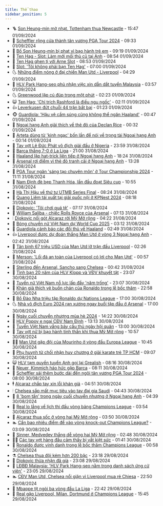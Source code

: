 ```yaml
---
title: Thể thao
sidebar_position: 5
---
```


<!-- vnexpress-the-thao:START -->
- 🪜 [Son Heung-min mờ nhạt, Tottenham thua Newcastle](https://vnexpress.net/son-heung-min-mo-nhat-tottenham-thua-newcastle-4788269.html) - 15:47 01/09/2024
- 🦩 [Scheffler rộng cửa thành tân vương PGA Tour 2024](https://vnexpress.net/scheffler-rong-cua-thanh-tan-vuong-pga-tour-2024-4788219.html) - 09:33 01/09/2024
- 🧰 [Bố Son Heung-min bị phạt vì bạo hành trẻ em](https://vnexpress.net/bo-son-heung-min-bi-phat-vi-bao-hanh-tre-em-4788211.html) - 09:19 01/09/2024
- 🤗 [Ten Hag - Slot: Làm mới mối thù cũ tại Anh](https://vnexpress.net/ten-hag-slot-lam-moi-moi-thu-cu-tai-anh-4788201.html) - 08:54 01/09/2024
- 🥳 [Ten Hag ghen tị với Arne Slot](https://vnexpress.net/ten-hag-ghen-ti-voi-arne-slot-4788206.html) - 08:53 01/09/2024
- 🦣 [Slot: &#39;Tôi không phải bạn Ten Hag&#39;](https://vnexpress.net/slot-toi-khong-phai-ban-ten-hag-4788156.html) - 07:00 01/09/2024
- 🌜 [Những điểm nóng ở đại chiến Man Utd - Liverpool](https://vnexpress.net/nhung-diem-nong-o-dai-chien-man-utd-liverpool-4788143.html) - 04:29 01/09/2024
- 🫶 [HLV Park Hang-seo phủ nhận việc xin dẫn dắt tuyển Malaysia](https://vnexpress.net/hlv-park-hang-seo-phu-nhan-viec-xin-dan-dat-tuyen-malaysia-4788148.html) - 03:57 01/09/2024
- 🌜 [Greenwood lập cú đúp trong một phút](https://vnexpress.net/greenwood-lap-cu-dup-trong-mot-phut-4788110.html) - 02:23 01/09/2024
- 😺 [Ten Hag: &#39;Chỉ trích Rashford là điều ngu ngốc&#39;](https://vnexpress.net/ten-hag-chi-trich-rashford-la-dieu-ngu-ngoc-4788086.html) - 02:11 01/09/2024
- 👍 [Leverkusen đứt chuỗi 44 trận bất bại](https://vnexpress.net/leverkusen-dut-chuoi-44-tran-bat-bai-4788134.html) - 01:23 01/09/2024
- 🐵 [Guardiola: &#39;Hậu vệ cầm súng cũng không thể ngăn Haaland&#39;](https://vnexpress.net/guardiola-hau-ve-cam-sung-cung-khong-the-ngan-haaland-4788083.html) - 00:47 01/09/2024
- 💫 [Ngoại hạng Anh giải thích về thẻ đỏ của Declan Rice](https://vnexpress.net/ngoai-hang-anh-giai-thich-ve-the-do-cua-declan-rice-4788077.html) - 00:32 01/09/2024
- 🦆 [Arteta dùng từ &#39;kinh ngạc&#39; bốn lần để nói về trọng tài Ngoại hạng Anh](https://vnexpress.net/arteta-dung-tu-kinh-ngac-bon-lan-de-noi-ve-trong-tai-ngoai-hang-anh-4788074.html) - 00:14 01/09/2024
- 🙉 [Tay vợt Lê Đức Phát vô địch giải đấu ở Nigeria](https://vnexpress.net/tay-vot-le-duc-phat-vo-dich-giai-dau-o-nigeria-4788066.html) - 23:59 31/08/2024
- 📝 [Barca thắng 7-0 ở La Liga](https://vnexpress.net/barca-thang-7-0-o-la-liga-4788060.html) - 21:00 31/08/2024
- 💯 [Haaland lập hat-trick liên tiếp ở Ngoại hạng Anh](https://vnexpress.net/haaland-lap-hat-trick-lien-tiep-o-ngoai-hang-anh-4788061.html) - 18:24 31/08/2024
- 🌈 [Arsenal rơi điểm vì thẻ đỏ tranh cãi ở Ngoại hạng Anh](https://vnexpress.net/arsenal-roi-diem-vi-the-do-tranh-cai-o-ngoai-hang-anh-4788033.html) - 13:28 31/08/2024
- 🦩 [PGA Tour ngăn &#39;sáng tạo chuyên môn&#39; ở Tour Championship 2024](https://vnexpress.net/pga-tour-ngan-sang-tao-chuyen-mon-o-tour-championship-2024-4788011.html) - 11:11 31/08/2024
- 🐲 [Nam Định đè bẹp Thanh Hóa, lần đầu đoạt Siêu cup](https://vnexpress.net/sieu-cup-quoc-gia-2024-4788008-tong-thuat.html) - 10:55 31/08/2024
- 🌁 [Hà Thị Hậu về thứ tư UTMB Series Final](https://vnexpress.net/ha-thi-hau-ve-thu-tu-utmb-series-final-4787890.html) - 08:24 31/08/2024
- 💯 [Quang Liêm tái xuất tại giải quốc nội ở KPNest 2024](https://vnexpress.net/quang-liem-tai-xuat-tai-giai-quoc-noi-o-kpnest-2024-4787961.html) - 08:18 31/08/2024
- 🌝 [Djokovic: &#39;Tôi chơi quá tệ&#39;](https://vnexpress.net/djokovic-toi-choi-qua-te-4787947.html) - 07:17 31/08/2024
- 🤖 [William Saliba - chiếc Rolls Royce của Arsenal](https://vnexpress.net/william-saliba-chiec-rolls-royce-cua-arsenal-4787953.html) - 07:13 31/08/2024
- 🕯 [Djokovic nối gót Alcaraz rời Mỹ Mở rộng](https://vnexpress.net/djokovic-noi-got-alcaraz-roi-my-mo-rong-4787907.html) - 04:22 31/08/2024
- 🧰 [Bóng chuyền nữ Việt Nam dự World Cup 2025](https://vnexpress.net/bong-chuyen-nu-viet-nam-du-world-cup-2025-4787732.html) - 03:12 31/08/2024
- 🥳 [Guardiola cảnh báo các đối thủ về Haaland](https://vnexpress.net/guardiola-canh-bao-cac-doi-thu-ve-haaland-4787877.html) - 02:49 31/08/2024
- 👍 [Liverpool được dự đoán thắng Man Utd ở vòng 3 Ngoại hạng Anh](https://vnexpress.net/liverpool-duoc-du-doan-thang-man-utd-o-vong-3-ngoai-hang-anh-4787875.html) - 02:42 31/08/2024
- 💪 [Tân binh 67 triệu USD của Man Utd lỡ trận đấu Liverpool](https://vnexpress.net/tan-binh-67-trieu-usd-cua-man-utd-lo-tran-dau-liverpool-4786994.html) - 02:26 31/08/2024
- 👹 [Merson: &#39;Lối đá an toàn của Liverpool có lợi cho Man Utd&#39;](https://vnexpress.net/merson-loi-da-an-toan-cua-liverpool-co-loi-cho-man-utd-4786597.html) - 00:57 31/08/2024
- 🧰 [Sterling đến Arsenal, Sancho sang Chelsea](https://vnexpress.net/sterling-den-arsenal-sancho-sang-chelsea-4787835.html) - 00:42 31/08/2024
- 🚀 [Tình bạn 20 năm của HLV Klopp và VĐV khuyết tật](https://vnexpress.net/tinh-ban-20-nam-cua-hlv-klopp-va-vdv-khuyet-tat-4787813.html) - 23:07 30/08/2024
- 🎃 [Tuyển nữ Việt Nam nỗ lực lấp đầy &#39;năm trống&#39;](https://vnexpress.net/tuyen-nu-viet-nam-no-luc-lap-day-nam-trong-4787811.html) - 23:07 30/08/2024
- 🧰 [Khán giả thích vẻ buồn chán của Ronaldo trong lễ bốc thăm](https://vnexpress.net/khan-gia-thich-ve-buon-chan-cua-ronaldo-trong-le-boc-tham-4787657.html) - 22:58 30/08/2024
- 👀 [Bồ Đào Nha triệu tập Ronaldo dự Nations League](https://vnexpress.net/bo-dao-nha-trieu-tap-ronaldo-du-nations-league-4787799.html) - 17:00 30/08/2024
- 🌜 [Nhà vô địch Euro 2024 rạn xương ngay buổi tập đầu ở Arsenal](https://vnexpress.net/nha-vo-dich-euro-2024-ran-xuong-ngay-buoi-tap-dau-o-arsenal-4787796.html) - 17:00 30/08/2024
- 🫶 [Ngày cuối chuyển nhượng mùa hè 2024](https://vnexpress.net/ngay-cuoi-chuyen-nhuong-mua-he-2024-4787780.html) - 14:22 30/08/2024
- 🦄 [HLV Popov e ngại CĐV Nam Định](https://vnexpress.net/hlv-popov-e-ngai-cdv-nam-dinh-4787705.html) - 13:13 30/08/2024
- 🥳 [Tuyển Việt Nam vắng bảy cầu thủ ngày hội quân](https://vnexpress.net/tuyen-viet-nam-vang-bay-cau-thu-ngay-hoi-quan-4787698.html) - 13:00 30/08/2024
- 🐲 [Tay vợt nữ bị bạo hành tinh thần khi thua Mỹ Mở rộng](https://vnexpress.net/tay-vot-nu-bi-bao-hanh-tinh-than-khi-thua-my-mo-rong-4787480.html) - 10:57 30/08/2024
- 🧑‍🏫 [Man Utd gặp đội của Mourinho ở vòng đầu Europa League](https://vnexpress.net/truc-tiep-boc-tham-vong-dau-europa-league-2024-2025-4787724-tong-thuat.html) - 10:45 30/08/2024
- 🤔 [Phụ huynh từ chối nhận huy chương ở giải karate trẻ TP HCM](https://vnexpress.net/phu-huynh-tu-choi-nhan-huy-chuong-o-giai-karate-tre-tp-hcm-4787353.html) - 09:07 30/08/2024
- 😺 [HLV tạm quyền tuyển Anh gọi lại Grealish](https://vnexpress.net/hlv-tam-quyen-tuyen-anh-goi-lai-grealish-4787545.html) - 08:16 30/08/2024
- 💪 [Neuer, Kimmich háo hức gặp Barca](https://vnexpress.net/neuer-kimmich-hao-huc-gap-barca-4787399.html) - 08:11 30/08/2024
- 💼 [Scheffler sải thêm bước dài đến ngôi tân vương PGA Tour 2024](https://vnexpress.net/scheffler-sai-them-buoc-dai-den-ngoi-tan-vuong-pga-tour-2024-4787880.html) - 08:00 30/08/2024
- 🕴 [Alcaraz chắp tay xin lỗi khán giả](https://vnexpress.net/alcaraz-chap-tay-xin-loi-khan-gia-4787530.html) - 04:51 30/08/2024
- 🕯 [Chelsea sắp mất mục tiêu vào tay đại gia Saudi](https://vnexpress.net/chelsea-sap-mat-muc-tieu-vao-tay-dai-gia-saudi-4787458.html) - 04:43 30/08/2024
- 📝 [8 &#39;bom tấn&#39; trong ngày cuối chuyển nhượng ở Ngoại hạng Anh](https://vnexpress.net/8-bom-tan-trong-ngay-cuoi-chuyen-nhuong-o-ngoai-hang-anh-4787500.html) - 04:39 30/08/2024
- 🧐 [Real lo lắng về lịch thi đấu vòng bảng Champions League](https://vnexpress.net/real-lo-lang-ve-lich-thi-dau-vong-bang-champions-league-4787447.html) - 03:54 30/08/2024
- 🙉 [Alcaraz thua sốc ở vòng hai Mỹ Mở rộng](https://vnexpress.net/alcaraz-thua-soc-o-vong-hai-my-mo-rong-4787485.html) - 03:50 30/08/2024
- 🏊 [Cần bao nhiêu điểm để vào vòng knock-out Champions League?](https://vnexpress.net/can-bao-nhieu-diem-de-vao-vong-knock-out-champions-league-4787411.html) - 03:09 30/08/2024
- 🌊 [Sinner, Medvedev thắng dễ vòng hai Mỹ Mở rộng](https://vnexpress.net/sinner-medvedev-thang-de-vong-hai-my-mo-rong-4787429.html) - 02:48 30/08/2024
- 👨‍🏫 [Các tay vợt hàng đầu cảm thấy bị vắt kiệt sức](https://vnexpress.net/cac-tay-vot-hang-dau-cam-thay-bi-vat-kiet-suc-4787340.html) - 01:41 30/08/2024
- 🥷 [Ronaldo được vinh danh trong lễ bốc thăm Champions League](https://vnexpress.net/ronaldo-duoc-vinh-danh-trong-le-boc-tham-champions-league-4787363.html) - 00:58 30/08/2024
- ⚗️ [Chelsea thua đội kém hơn 200 bậc](https://vnexpress.net/chelsea-thua-doi-kem-hon-200-bac-4787345.html) - 23:18 29/08/2024
- 🌮 [Djokovic thừa nhận đã già](https://vnexpress.net/djokovic-thua-nhan-da-gia-4787344.html) - 23:08 29/08/2024
- 🤩 [LĐBĐ Malaysia: &#39;HLV Park Hang-seo nằm trong danh sách ứng cử viên&#39;](https://vnexpress.net/ldbd-malaysia-hlv-park-hang-seo-nam-trong-danh-sach-ung-cu-vien-4787325.html) - 23:05 29/08/2024
- 🏊 [CĐV Man Utd, Chelsea nổi giận vì Liverpool mua rẻ Chiesa](https://vnexpress.net/cdv-man-utd-chelsea-noi-gian-vi-liverpool-mua-re-chiesa-4787175.html) - 22:50 29/08/2024
- 🐎 [Mbappe tịt ngòi ba vòng đầu La Liga](https://vnexpress.net/mbappe-tit-ngoi-ba-vong-dau-la-liga-4787341.html) - 22:42 29/08/2024
- 💫 [Real gặp Liverpool, Milan, Dortmund ở Champions League](https://vnexpress.net/truc-tiep-boc-tham-chia-cap-dau-vong-bang-champions-league-2024-2025-4787292-tong-thuat.html) - 15:45 29/08/2024<!-- vnexpress-the-thao:END -->
